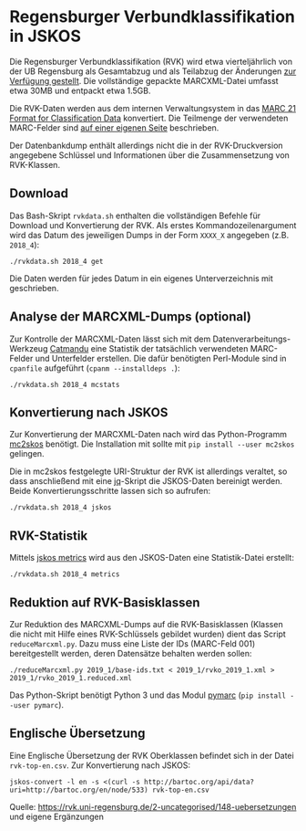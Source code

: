 # Regensburger Verbundklassifikation in JSKOS

Die Regensburger Verbundklassifikation (RVK) wird etwa vierteljährlich von der UB Regensburg als Gesamtabzug und als Teilabzug der Änderungen [zur Verfügung gestellt](https://rvk.uni-regensburg.de/regensburger-verbundklassifikation-online/rvk-download). Die vollständige gepackte MARCXML-Datei umfasst etwa 30MB und entpackt etwa 1.5GB.

Die RVK-Daten werden aus dem internen Verwaltungsystem in das [MARC 21 Format for Classification Data](http://www.loc.gov/marc/classification/) konvertiert. Die Teilmenge der verwendeten MARC-Felder sind [auf einer eigenen Seite](https://rvk.uni-regensburg.de/api_2.0/marcxml.html) beschrieben.

Der Datenbankdump enthält allerdings nicht die in der RVK-Druckversion angegebene Schlüssel und Informationen über die Zusammensetzung von RVK-Klassen.

## Download

Das Bash-Skript `rvkdata.sh` enthalten die vollständigen Befehle für Download und Konvertierung der RVK. Als erstes Kommandozeilenargument wird das Datum des jeweiligen Dumps in der Form `XXXX_X` angegeben (z.B. `2018_4`):

    ./rvkdata.sh 2018_4 get

Die Daten werden für jedes Datum in ein eigenes Unterverzeichnis mit geschrieben.

## Analyse der MARCXML-Dumps (optional)

Zur Kontrolle der MARCXML-Daten lässt sich mit dem Datenverarbeitungs-Werkzeug [Catmandu](http://librecat.org/) eine Statistik der tatsächlich verwendeten MARC-Felder und Unterfelder erstellen. Die dafür benötigten Perl-Module sind in `cpanfile` aufgeführt (`cpanm --installdeps .`):

    ./rvkdata.sh 2018_4 mcstats

## Konvertierung nach JSKOS

Zur Konvertierung der MARCXML-Daten nach wird das Python-Programm [mc2skos](https://github.com/scriptotek/mc2skos) benötigt. Die Installation mit sollte mit `pip install --user mc2skos` gelingen.

Die in mc2skos festgelegte URI-Struktur der RVK ist allerdings veraltet, so dass anschließend mit eine [jq](https://stedolan.github.io/jq/)-Skript die JSKOS-Daten bereinigt werden. Beide Konvertierungsschritte lassen sich so aufrufen:

    ./rvkdata.sh 2018_4 jskos

## RVK-Statistik

Mittels [jskos metrics](https://github.com/gbv/jskos-metrics) wird aus den JSKOS-Daten eine Statistik-Datei erstellt:

    ./rvkdata.sh 2018_4 metrics

## Reduktion auf RVK-Basisklassen

Zur Reduktion des MARCXML-Dumps auf die RVK-Basisklassen (Klassen die nicht mit Hilfe eines RVK-Schlüssels gebildet wurden) dient das Script `reduceMarcxml.py`. Dazu muss eine Liste der IDs (MARC-Feld 001) bereitgestellt werden, deren Datensätze behalten werden sollen:
	
    ./reduceMarcxml.py 2019_1/base-ids.txt < 2019_1/rvko_2019_1.xml > 2019_1/rvko_2019_1.reduced.xml

Das Python-Skript benötigt Python 3 und das Modul [pymarc](http://python.org/pypi/pymarc) (`pip install --user pymarc`).

## Englische Übersetzung

Eine Englische Übersetzung der RVK Oberklassen befindet sich in der Datei `rvk-top-en.csv`. Zur Konvertierung nach JSKOS:

    jskos-convert -l en -s <(curl -s http://bartoc.org/api/data?uri=http://bartoc.org/en/node/533) rvk-top-en.csv

Quelle: <https://rvk.uni-regensburg.de/2-uncategorised/148-uebersetzungen> und eigene Ergänzungen
